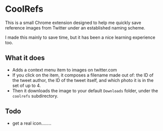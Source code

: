 # CoolRefs

This is a small Chrome extension designed to help me quickly save reference images from Twitter under an established naming scheme.

I made this mainly to save time, but it has been a nice learning experience too.

## What it does

* Adds a context menu item to images on twitter.com
* If you click on the item, it composes a filename made out of: the ID of the tweet author, the ID of the tweet itself, and which photo it is in the set of up to 4.
* Then it downloads the image to your default `Downloads` folder, under the `coolrefs` subdirectory.

## Todo
* get a real icon........